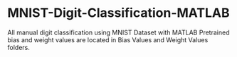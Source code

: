 # MNIST-Digit-Classification-MATLAB
All manual digit classification using MNIST Dataset with MATLAB
Pretrained bias and weight values are located in Bias Values and Weight Values folders.
